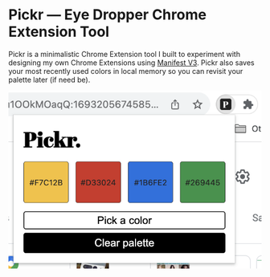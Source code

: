 # Pickr — Eye Dropper Chrome Extension Tool

Pickr is a minimalistic Chrome Extension tool I built to experiment with designing my own Chrome Extensions using [Manifest V3](https://developer.chrome.com/docs/extensions/mv3/intro/). Pickr also saves your most recently used colors in local memory so you can revisit your palette later (if need be).

![Screenshot of Pickr user interface (UI)](./screenshot.png)
